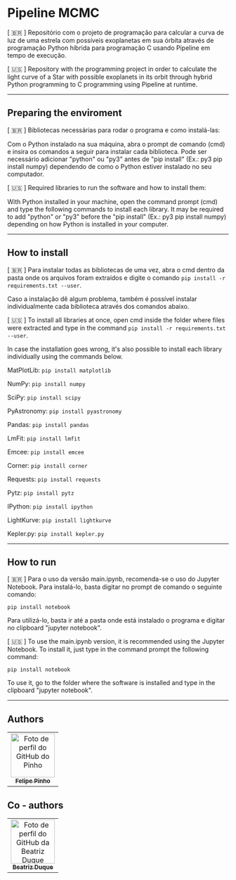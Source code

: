 # Pipeline MCMC

[ 🇧🇷 ] Repositório com o projeto de programação para calcular a curva de luz de uma estrela com possíveis exoplanetas em sua órbita através de programação Python híbrida para programação C usando Pipeline em tempo de execução.

[ 🇺🇸 ] Repository with the programming project in order to calculate the light curve of a Star with possible exoplanets in its orbit through hybrid Python programming to C programming using Pipeline at runtime. 

*** 
## Preparing the enviroment 

[ 🇧🇷 ] Bibliotecas necessárias para rodar o programa e como instalá-las:

Com o Python instalado na sua máquina, abra o prompt de comando (cmd) e insira os comandos a seguir para instalar cada biblioteca. Pode ser necessário adicionar "python" ou "py3" antes de "pip install" (Ex.: py3 pip install numpy) dependendo de como o Python estiver instalado no seu computador.

[ 🇺🇸 ] Required libraries to run the software and how to install them:

With Python installed in your machine, open the command prompt (cmd) and type the following commands to install each library. It may be required to add "python" or "py3" before the "pip install" (Ex.: py3 pip install numpy) depending on how Python is installed in your computer.

*** 
## How to install 

[ 🇧🇷 ] Para instalar todas as bibliotecas de uma vez, abra o cmd dentro da pasta onde os arquivos foram extraídos e digite o comando ``` pip install -r requirements.txt --user ```.

Caso a instalação dê algum problema, também é possível instalar individualmente cada biblioteca através dos comandos abaixo.

[ 🇺🇸 ] To install all libraries at once, open cmd inside the folder where files were extracted and type in the command ``` pip install -r requirements.txt --user ```.

In case the installation goes wrong, it's also possible to install each library individually using the commands below.



MatPlotLib:  ``` pip install matplotlib ```

NumPy: ``` pip install numpy ```

SciPy: ``` pip install scipy ```

PyAstronomy: ``` pip install pyastronomy ```

Pandas: ``` pip install pandas ```

LmFit: ``` pip install lmfit ```

Emcee: ``` pip install emcee ```

Corner: ``` pip install corner ```

Requests: ``` pip install requests ```

Pytz: ``` pip install pytz ```

IPython: ``` pip install ipython ```

LightKurve: ``` pip install lightkurve ```

Kepler.py: ``` pip install kepler.py ```

*** 
## How to run

[ 🇧🇷 ] Para o uso da versão main.ipynb, recomenda-se o uso do Jupyter Notebook. Para instalá-lo, basta digitar no prompt de comando o seguinte comando:

``` pip install notebook ```

Para utilizá-lo, basta ir até a pasta onde está instalado o programa e digitar no clipboard "jupyter notebook".

[ 🇺🇸 ] To use the main.ipynb version, it is recommended using the Jupyter Notebook. To install it, just type in the command prompt the following command:

``` pip install notebook ```

To use it, go to the folder where the software is installed and type in the clipboard "jupyter notebook".

***
## Authors
 <table>
   <tr>
     <td align="center">
       <a href="https://github.com/felipexpinho">
         <img src="https://avatars.githubusercontent.com/u/70541163?v=4" height="auto" width="100" style="corner-radius:50%" alt="Foto de perfil do GitHub do Pinho"/><br>
         <sub>
           <b> Felipe Pinho</b>
         </sub>
       </a>
     </td>
    </tr>
 </table>
 
 ## Co - authors

 <table>
    <tr>
      <td align="center">
       <a href="https://github.com/biaduque">
         <img src="https://avatars.githubusercontent.com/u/53840501?v=4" height="auto" width="100" style="corner-radius:50%" alt="Foto de perfil do GitHub da Beatriz Duque"/>          <br>
         <sub>
           <b> Beatriz Duque</b>
         </sub>
       </a>
     </td>
  </tr>
  </table>
  
